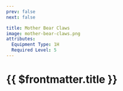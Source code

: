 ```yaml
---
prev: false
next: false

title: Mother Bear Claws
image: mother-bear-claws.png
attributes:
  Equipment Type: 1H
  Required Level: 5
---
```


# {{ $frontmatter.title }}

<MyItemComponent :item="$frontmatter" />



